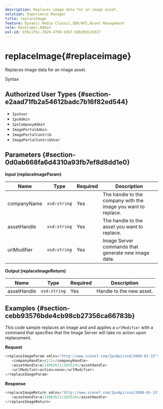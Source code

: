 ```yaml
---
description: Replaces image data for an image asset.
solution: Experience Manager
title: replaceImage
feature: Dynamic Media Classic,SDK/API,Asset Management
role: Developer,Admin
exl-id: bf8c1f5c-7829-4750-b5b7-b8b20d115d17
---
```

# replaceImage{#replaceimage}

Replaces image data for an image asset.

 Syntax 

## Authorized User Types {#section-e2aad71fb2a54612badc7b16f82ed544}

* `IpsUser` 
* `IpsAdmin` 
* `IpsCompanyAdmin` 
* `ImagePortalAdmin` 
* `ImagePortalContrib` 
* `ImagePortalContribUser`

## Parameters {#section-0d0ab668fa6d4310a93fb7ef8d8dd1e0}

**Input (replaceImageParam)** 

|  Name  | Type  | Required  | Description  |
|---|---|---|---|
|  companyName  | `xsd:string`  | Yes  | The handle to the company with the image you want to replace.  |
|  assetHandle  | `xsd:string`  | Yes  | The handle to the asset you want to replace.  |
|  urlModifier  | `xsd:string`  | Yes  | Image Server commands that generate new image data.  |

**Output (replaceImageReturn)** 

|  Name  | Type  | Required  | Description  |
|---|---|---|---|
|  assetHandle  | `xsd:string`  | Yes  | Handle to the new asset.  |

## Examples {#section-cebb93576bde4cb98cb27356ca66783b}

This code sample replaces an image and and applies a `urlModifier` with a command that specifies that the Image Server will take no action upon replacement.

**Request** 

```java
<replaceImageParam xmlns="http://www.scene7.com/IpsApi/xsd/2008-01-15">
   <companyHandle>c|21</companyHandle>
   <assetHandle>a|140626|1|102524</assetHandle>
   <urlModifier>action=none</urlModifier>
</replaceImageParam>
```

**Response** 

```java
<replaceImageReturn xmlns="http://www.scene7.com/IpsApi/xsd/2008-01-15">
   <assetHandle>a|140626|1|102524</assetHandle>
</replaceImageReturn>
```
